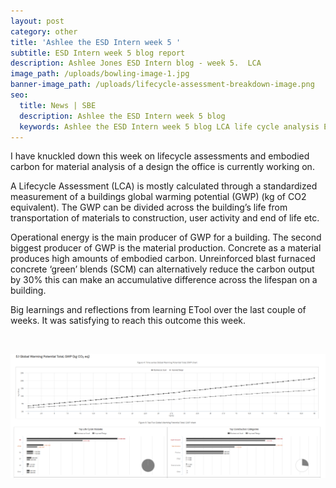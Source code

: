 ```yaml
---
layout: post
category: other
title: 'Ashlee the ESD Intern week 5 '
subtitle: ESD Intern week 5 blog report
description: Ashlee Jones ESD Intern blog - week 5.  LCA
image_path: /uploads/bowling-image-1.jpg
banner-image_path: /uploads/lifecycle-assessment-breakdown-image.png
seo:
  title: News | SBE
  description: Ashlee the ESD Intern week 5 blog
  keywords: Ashlee the ESD Intern week 5 blog LCA life cycle analysis Etool
---
```

I have knuckled down this week on lifecycle assessments and embodied carbon for material analysis of a design the office is currently working on.

A Lifecycle Assessment (LCA) is mostly calculated through a standardized measurement of a buildings global warming potential (GWP) (kg of CO2 equivalent). The GWP can be divided across the building’s life from transportation of materials to construction, user activity and end of life etc.

Operational energy is the main producer of GWP for a building. The second biggest producer of GWP is the material production. Concrete as a material produces high amounts of embodied carbon. Unreinforced blast furnaced concrete ‘green’ blends (SCM) can alternatively reduce the carbon output by 30% this can make an accumulative difference across the lifespan on a building.

Big learnings and reflections from learning ETool over the last couple of weeks. It was satisfying to reach this outcome this week.

&nbsp;

![](/uploads/image-1-1.png)